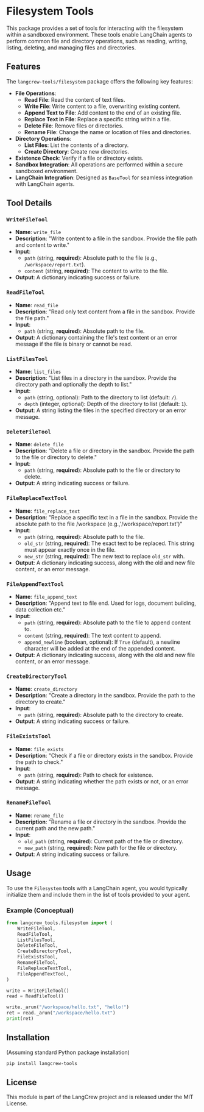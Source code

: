 # Filesystem Tools

This package provides a set of tools for interacting with the filesystem within a sandboxed environment. These tools enable LangChain agents to perform common file and directory operations, such as reading, writing, listing, deleting, and managing files and directories.

## Features

The `langcrew-tools/filesystem` package offers the following key features:

* **File Operations**:
  * **Read File**: Read the content of text files.
  * **Write File**: Write content to a file, overwriting existing content.
  * **Append Text to File**: Add content to the end of an existing file.
  * **Replace Text in File**: Replace a specific string within a file.
  * **Delete File**: Remove files or directories.
  * **Rename File**: Change the name or location of files and directories.
* **Directory Operations**:
  * **List Files**: List the contents of a directory.
  * **Create Directory**: Create new directories.
* **Existence Check**: Verify if a file or directory exists.
* **Sandbox Integration**: All operations are performed within a secure sandboxed environment.
* **LangChain Integration**: Designed as `BaseTool` for seamless integration with LangChain agents.

## Tool Details

### `WriteFileTool`

* **Name**: `write_file`
* **Description**: "Write content to a file in the sandbox. Provide the file path and content to write."
* **Input**:
  * `path` (string, **required**): Absolute path to the file (e.g., `/workspace/report.txt`).
  * `content` (string, **required**): The content to write to the file.
* **Output**: A dictionary indicating success or failure.

### `ReadFileTool`

* **Name**: `read_file`
* **Description**: "Read only text content from a file in the sandbox. Provide the file path."
* **Input**:
  * `path` (string, **required**): Absolute path to the file.
* **Output**: A dictionary containing the file's text content or an error message if the file is binary or cannot be read.

### `ListFilesTool`

* **Name**: `list_files`
* **Description**: "List files in a directory in the sandbox. Provide the directory path and optionally the depth to list."
* **Input**:
  * `path` (string, optional): Path to the directory to list (default: `/`).
  * `depth` (integer, optional): Depth of the directory to list (default: `1`).
* **Output**: A string listing the files in the specified directory or an error message.

### `DeleteFileTool`

* **Name**: `delete_file`
* **Description**: "Delete a file or directory in the sandbox. Provide the path to the file or directory to delete."
* **Input**:
  * `path` (string, **required**): Absolute path to the file or directory to delete.
* **Output**: A string indicating success or failure.

### `FileReplaceTextTool`

* **Name**: `file_replace_text`
* **Description**: "Replace a specific text in a file in the sandbox. Provide the absolute path to the file /workspace (e.g.,'/workspace/report.txt')"
* **Input**:
  * `path` (string, **required**): Absolute path to the file.
  * `old_str` (string, **required**): The exact text to be replaced. This string must appear exactly once in the file.
  * `new_str` (string, **required**): The new text to replace `old_str` with.
* **Output**: A dictionary indicating success, along with the old and new file content, or an error message.

### `FileAppendTextTool`

* **Name**: `file_append_text`
* **Description**: "Append text to file end. Used for logs, document building, data collection etc."
* **Input**:
  * `path` (string, **required**): Absolute path to the file to append content to.
  * `content` (string, **required**): The text content to append.
  * `append_newline` (boolean, optional): If `True` (default), a newline character will be added at the end of the appended content.
* **Output**: A dictionary indicating success, along with the old and new file content, or an error message.

### `CreateDirectoryTool`

* **Name**: `create_directory`
* **Description**: "Create a directory in the sandbox. Provide the path to the directory to create."
* **Input**:
  * `path` (string, **required**): Absolute path to the directory to create.
* **Output**: A string indicating success or failure.

### `FileExistsTool`

* **Name**: `file_exists`
* **Description**: "Check if a file or directory exists in the sandbox. Provide the path to check."
* **Input**:
  * `path` (string, **required**): Path to check for existence.
* **Output**: A string indicating whether the path exists or not, or an error message.

### `RenameFileTool`

* **Name**: `rename_file`
* **Description**: "Rename a file or directory in the sandbox. Provide the current path and the new path."
* **Input**:
  * `old_path` (string, **required**): Current path of the file or directory.
  * `new_path` (string, **required**): New path for the file or directory.
* **Output**: A string indicating success or failure.

## Usage

To use the `Filesystem` tools with a LangChain agent, you would typically initialize them and include them in the list of tools provided to your agent.

### Example (Conceptual)

```python
from langcrew_tools.filesystem import (
    WriteFileTool,
    ReadFileTool,
    ListFilesTool,
    DeleteFileTool,
    CreateDirectoryTool,
    FileExistsTool,
    RenameFileTool,
    FileReplaceTextTool,
    FileAppendTextTool,
)

write = WriteFileTool()
read = ReadFileTool()

write._arun("/workspace/hello.txt", "hello!")
ret = read._arun("/workspace/hello.txt")
print(ret)
```

## Installation

(Assuming standard Python package installation)

```bash
pip install langcrew-tools
```

## License

This module is part of the LangCrew project and is released under the MIT License.
